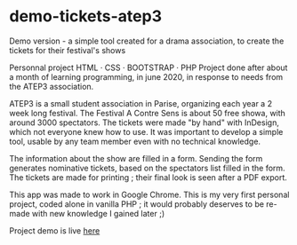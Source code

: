 # demo-tickets-atep3
Demo version - a simple tool created for a drama association, to create the tickets for their festival's shows

Personnal project
HTML · CSS · BOOTSTRAP · PHP
Project done after about a month of learning programming, in june 2020, in response to needs from the ATEP3 association.

ATEP3 is a small student association in Parise, organizing each year a 2 week long festival. The Festival A Contre Sens is about 50 free showa, with around 3000 spectators. The tickets were made "by hand" with InDesign, which not everyone knew how to use.
It was important to develop a simple tool, usable by any team member even with no technical knowledge.

The information about the show are filled in a form. 
Sending the form generates nominative tickets, based on the spectators list filled in the form.
The tickets are made for printing ; their final look is seen after a PDF export.

This app was made to work in Google Chrome.
This is my very first personal project, coded alone in vanilla PHP ; it would probably deserves to be re-made with new knowledge I gained later ;)

Project demo is live <a href="https://demo-tickets-atep3.herokuapp.com/">here</a>
